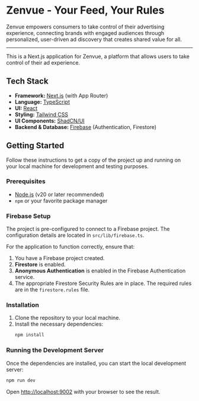 # Zenvue - Your Feed, Your Rules

Zenvue empowers consumers to take control of their advertising experience, connecting brands with engaged audiences through personalized, user-driven ad discovery that creates shared value for all.

---

This is a Next.js application for Zenvue, a platform that allows users to take control of their ad experience.

## Tech Stack

- **Framework:** [Next.js](https://nextjs.org/) (with App Router)
- **Language:** [TypeScript](https://www.typescriptlang.org/)
- **UI:** [React](https://reactjs.org/)
- **Styling:** [Tailwind CSS](https://tailwindcss.com/)
- **UI Components:** [ShadCN/UI](https://ui.shadcn.com/)
- **Backend & Database:** [Firebase](https://firebase.google.com/) (Authentication, Firestore)

## Getting Started

Follow these instructions to get a copy of the project up and running on your local machine for development and testing purposes.

### Prerequisites

- [Node.js](https://nodejs.org/en/) (v20 or later recommended)
- `npm` or your favorite package manager

### Firebase Setup

The project is pre-configured to connect to a Firebase project. The configuration details are located in `src/lib/firebase.ts`.

For the application to function correctly, ensure that:
1.  You have a Firebase project created.
2.  **Firestore** is enabled.
3.  **Anonymous Authentication** is enabled in the Firebase Authentication service.
4.  The appropriate Firestore Security Rules are in place. The required rules are in the `firestore.rules` file.

### Installation

1.  Clone the repository to your local machine.
2.  Install the necessary dependencies:
    ```bash
    npm install
    ```

### Running the Development Server

Once the dependencies are installed, you can start the local development server:

```bash
npm run dev
```

Open [http://localhost:9002](http://localhost:9002) with your browser to see the result.
